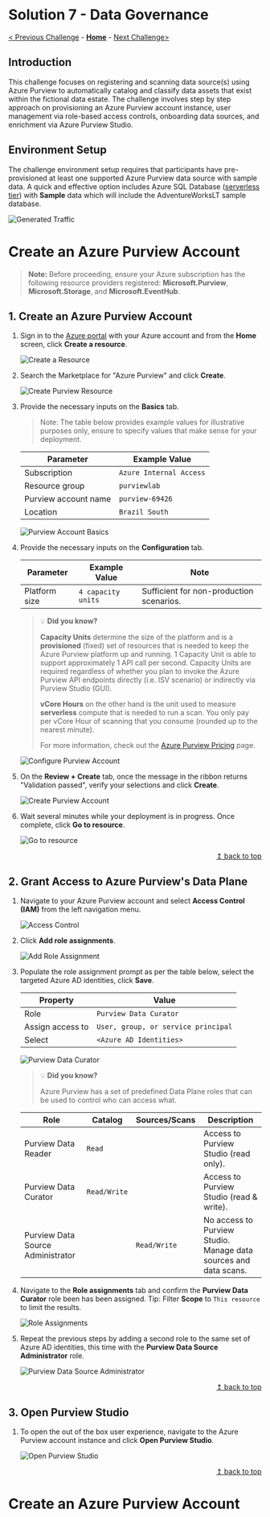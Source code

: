 # Solution 7 - Data Governance

[< Previous Challenge](./Solution06.md) - **[Home](../README.md)** - [Next Challenge>](./Solution08.md)

## Introduction

This challenge focuses on registering and scanning data source(s) using Azure Purview to automatically catalog and classify data assets that exist within the fictional data estate. The challenge involves step by step approach on provisioning an Azure Purview account instance, user management via role-based access controls, onboarding data sources, and enrichment via Azure Purview Studio.

## Environment Setup

The challenge environment setup requires that participants have pre-provisioned at least one supported Azure Purview data source with sample data. A quick and effective option includes Azure SQL Database ([serverless tier](https://docs.microsoft.com/en-us/azure/azure-sql/database/serverless-tier-overview)) with **Sample** data which will include the AdventureWorksLT sample database.

![Generated Traffic](../assets/azpurviewsampledb.png)

# Create an Azure Purview Account
  > **Note:** Before proceeding, ensure your Azure subscription has the following resource providers registered: **Microsoft.Purview**, **Microsoft.Storage**, and **Microsoft.EventHub**.
## 1. Create an Azure Purview Account

1. Sign in to the [Azure portal](https://portal.azure.com) with your Azure account and from the **Home** screen, click **Create a resource**.

    ![Create a Resource](../assets/azpurview01.01-create-resource.png)  

2. Search the Marketplace for "Azure Purview" and click **Create**.

    ![Create Purview Resource](../assets/azpurview01.02-create-purview.png)

3. Provide the necessary inputs on the **Basics** tab.  

    > Note: The table below provides example values for illustrative purposes only, ensure to specify values that make sense for your deployment.

    | Parameter  | Example Value |
    | --- | --- |
    | Subscription | `Azure Internal Access` |
    | Resource group | `purviewlab` |
    | Purview account name | `purview-69426` |
    | Location | `Brazil South` |

    ![Purview Account Basics](../assets/azpurview01.03-create-basic.png)

4. Provide the necessary inputs on the **Configuration** tab.

    | Parameter  | Example Value | Note |
    | --- | --- | --- |
    | Platform size | `4 capacity units` | Sufficient for non-production scenarios. |

    > :bulb: **Did you know?**
    >
    > **Capacity Units** determine the size of the platform and is a **provisioned** (fixed) set of resources that is needed to keep the Azure Purview platform up and running. 1 Capacity Unit is able to support approximately 1 API call per second. Capacity Units are required regardless of whether you plan to invoke the Azure Purview API endpoints directly (i.e. ISV scenario) or indirectly via Purview Studio (GUI).
    > 
    > **vCore Hours** on the other hand is the unit used to measure **serverless** compute that is needed to run a scan. You only pay per vCore Hour of scanning that you consume (rounded up to the nearest minute).
    >
    > For more information, check out the [Azure Purview Pricing](https://azure.microsoft.com/en-us/pricing/details/azure-purview/) page.

    ![Configure Purview Account](../assets/azpurview01.04-create-configuration.png)

5. On the **Review + Create** tab, once the message in the ribbon returns "Validation passed", verify your selections and click **Create**.

    ![Create Purview Account](../assets/azpurview01.05-create-create.png)

6. Wait several minutes while your deployment is in progress. Once complete, click **Go to resource**.

    ![Go to resource](../assets/azpurview01.06-goto-resource.png)

<div align="right"><a href="#challenge-7---data-governance">↥ back to top</a></div>

## 2. Grant Access to Azure Purview's Data Plane

1. Navigate to your Azure Purview account and select **Access Control (IAM)** from the left navigation menu.

    ![Access Control](../assets/azpurview01.08-purview-access.png)

2. Click **Add role assignments**.

    ![Add Role Assignment](../assets/azpurview01.09-access-add.png)

3. Populate the role assignment prompt as per the table below, select the targeted Azure AD identities, click **Save**.

    | Property  | Value |
    | --- | --- |
    | Role | `Purview Data Curator` |
    | Assign access to | `User, group, or service principal` |
    | Select | `<Azure AD Identities>` |

    ![Purview Data Curator](../assets/azpurview01.10-role-assignment.png)

    > :bulb: **Did you know?**
    >
    > Azure Purview has a set of predefined Data Plane roles that can be used to control who can access what.

    | Role  | Catalog | Sources/Scans | Description | 
    | --- | --- | --- | --- |
    | Purview Data Reader | `Read` |  | Access to Purview Studio (read only). |
    | Purview Data Curator | `Read/Write` |  | Access to Purview Studio (read & write). |
    | Purview Data Source Administrator |  | `Read/Write` | No access to Purview Studio. Manage data sources and data scans. |

4. Navigate to the **Role assignments** tab and confirm the **Purview Data Curator** role been has been assigned. Tip: Filter **Scope** to `This resource` to limit the results.

    ![Role Assignments](../assets/azpurview01.11-access-confirm.png)

5. Repeat the previous steps by adding a second role to the same set of Azure AD identities, this time with the **Purview Data Source Administrator** role.

    ![Purview Data Source Administrator](../assets/azpurview01.12-role-assignment2.png)

<div align="right"><a href="#challenge-7---data-governance">↥ back to top</a></div>

## 3. Open Purview Studio

1. To open the out of the box user experience, navigate to the Azure Purview account instance and click **Open Purview Studio**.

    ![Open Purview Studio](../assets/azpurview01.07-open-studio.png)

<div align="right"><a href="#challenge-7---data-governance">↥ back to top</a></div>

# Create an Azure Purview Account
